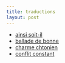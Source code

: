 ```yaml
---
title: traductions
layout: post
---
```


- [ainsi soit-il](traductions/ainsi_soit_il.html)
- [ballade de bonne](traductions/ballade_de_bonne.md)
- [charme chtonien](traductions/charme_chtonien.html)
- [conflit constant](traductions/conflit_constant.html)
